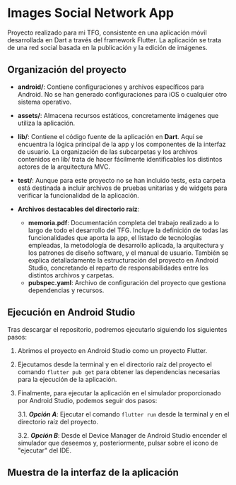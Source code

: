 # Images Social Network App

Proyecto realizado para mi TFG, consistente en una aplicación móvil desarrollada en Dart a través del framework Flutter. La aplicación se trata de una red social basada en la publicación y la edición de imágenes.

## Organización del proyecto

- **android/**: Contiene configuraciones y archivos específicos para Android. No se han generado configuraciones para iOS o cualquier otro sistema operativo.
  
- **assets/**: Almacena recursos estáticos, concretamente imágenes que utiliza la aplicación.
  
- **lib/**: Contiene el código fuente de la aplicación en **Dart**. Aquí se encuentra la lógica principal de la app y los componentes de la interfaz de usuario. La organización de las subcarpetas y los archivos contenidos en lib/ trata de hacer fácilmente identificables los distintos actores de la arquitectura MVC.
  
- **test/**: Aunque para este proyecto no se han incluido tests, esta carpeta está destinada a incluir archivos de pruebas unitarias y de widgets para verificar la funcionalidad de la aplicación.
  
- **Archivos destacables del directorio raíz**:
  - **memoria.pdf**: Documentación completa del trabajo realizado a lo largo de todo el desarrollo del TFG. Incluye la definición de todas las funcionalidades que aporta la app, el listado de tecnologías empleadas, la metodología de desarrollo aplicada, la arquitectura y los patrones de diseño software, y el manual de usuario. También se explica detalladamente la estructuración del proyecto en Android Studio, concretando el reparto de responsabilidades entre los distintos archivos y carpetas.
  - **pubspec.yaml**: Archivo de configuración del proyecto que gestiona dependencias y recursos.


## Ejecución en Android Studio

Tras descargar el repositorio, podremos ejecutarlo siguiendo los siguientes pasos:

1. Abrimos el proyecto en Android Studio como un proyecto Flutter.
2. Ejecutamos desde la terminal y en el directorio raíz del proyecto el comando `flutter pub get` para obtener las dependencias necesarias para la ejecución de la aplicación.
3. Finalmente, para ejecutar la aplicación en el simulador proporcionado por Android Studio, podemos seguir dos pasos:

   3.1. ***Opción A***: Ejecutar el comando `flutter run` desde la terminal y en el directorio raíz del proyecto.

   3.2. ***Opción B***: Desde el Device Manager de Android Studio encender el simulador que deseemos y, posteriormente, pulsar sobre el icono de "ejecutar" del IDE.


## Muestra de la interfaz de la aplicación




